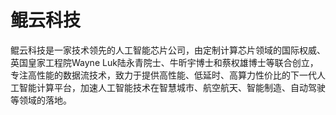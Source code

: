 # 鲲云科技

鲲云科技是一家技术领先的人工智能芯片公司，由定制计算芯片领域的国际权威、英国皇家工程院Wayne Luk陆永青院士、牛昕宇博士和蔡权雄博士等联合创立， 专注高性能的数据流技术，致力于提供高性能、低延时、高算力性价比的下一代人工智能计算平台，加速人工智能技术在智慧城市、航空航天、智能制造、自动驾驶等领域的落地。

